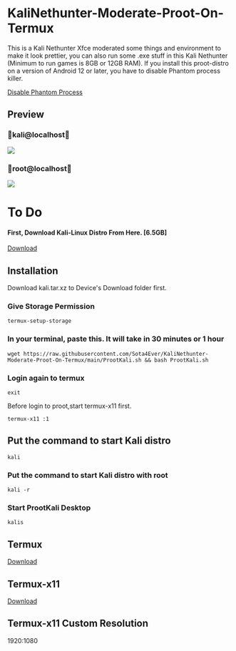 # KaliNethunter-Moderate-Proot-On-Termux
This is a Kali Nethunter Xfce moderated some things and environment to make it look prettier, you can also run some .exe stuff in this Kali Nethunter (Minimum to run games is 8GB or 12GB RAM). If you install this proot-distro on a version of Android 12 or later, you have to disable Phantom process killer.

[Disable Phantom Process](https://github.com/KitsunedFox/termux-monet?tab=readme-ov-file#Phantom-Process-Killer)

## Preview
### 🐉kali@localhost🐉
![](https://github.com/Sota4Ever/KaliNethunter-Moderate-Proot-On-Termux/blob/main/KaliNethunter-Moderate-Proot-On-Termux-Kali.png)

### 🐉root@localhost🐉
![](https://github.com/Sota4Ever/KaliNethunter-Moderate-Proot-On-Termux/blob/main/KaliNethunter-Moderate-Proot-On-Termux-Root.png)

# To Do

#### First, Download Kali-Linux Distro From Here. [6.5GB]
[Download](https://drive.google.com/file/d/10yWVSROO6lSX3U-AyvqPRKl50jOLnIwv/view?usp=sharing
)

## Installation

Download kali.tar.xz to Device's Download folder first. 

### Give Storage Permission

```
termux-setup-storage
```

### In your terminal, paste this. It will take in 30 minutes or 1 hour

```
wget https://raw.githubusercontent.com/Sota4Ever/KaliNethunter-Moderate-Proot-On-Termux/main/ProotKali.sh && bash ProotKali.sh
```

### Login again to termux

```
exit
```
Before login to proot,start termux-x11 first. 
``` 
termux-x11 :1 
```

## Put the command to start Kali distro

```
kali
```

### Put the command to start Kali distro with root

```
kali -r
```

### Start ProotKali Desktop

```
kalis
```

## Termux 
[Download](https://github.com/termux/termux-app/releases/download/v0.118.0/termux-app_v0.118.0+github-debug_universal.apk) 

## Termux-x11 
[Download](https://archive.org/download/termux-x11/app-universal-debug.apk) 

## Termux-x11 Custom Resolution
1920:1080
